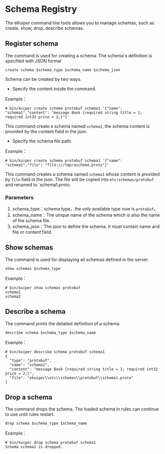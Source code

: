 # Schema Registry

The eKuiper command line tools allows you to manage schemas, such as create, show, drop, describe schemas.

## Register schema

The command is used for creating a schema. The schema's definition is specified with JSON format

```shell
create schema $schema_type $schema_name $schema_json
```

Schema can be created by two ways.

- Specify the content inside the command.

Example：

```shell
# bin/kuiper create schema protobuf schema1 '{"name": "schema1","content": "message Book {required string title = 1; required int32 price = 2;}"}'
```

This command create a schema named `schema1`, the schema content is provided by the content field in the json.

- Specify the schema file path.

Example：

```shell
# bin/kuiper create schema protobuf schema1 '{"name": "schema1","file": "file:///tmp/aschema.proto"}'
```

This command creates a schema named `schema1` whose content is provided by `file` field in the json. The file will be copied into `etc/schemas/protobuf` and renamed to `schema1.proto.

### Parameters

1. schema_type：schema type，the only available type now is `protobuf`。
2. schema_name：The unique name of the schema which is also the name of the schema file.
3. schema_json：The json to define the schema. It must contain name and file or content field.


## Show schemas

The command is used for displaying all schemas defined in the server.

```shell
show schemas $schema_type
```

Example：

```shell
# bin/kuiper show schemas protobuf
schema1
schema2
```

## Describe a schema

The command prints the detailed definition of a schema.

```shell
describe schema $schema_type $schema_name
```

Example：

```shell
# bin/kuiper describe schema protobuf schema1
{
  "type": "protobuf",
  "name": "schema1",
  "content": "message Book {required string title = 1; required int32 price = 2;}",
  "file": "ekuiper\\etc\\schemas\\protobuf\\schema1.proto"
}

```

## Drop a schema

The command drops the schema. The loaded schema in rules can continue to use until rules restart.

```shell
drop schema $schema_type $schema_name
```

Example：

```shell
# bin/kuiper drop schema protobuf schema1
Schema schema1 is dropped.
```